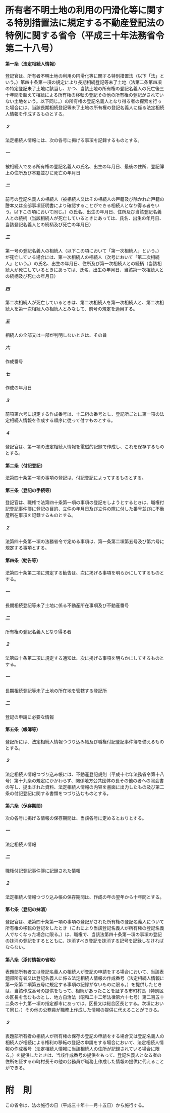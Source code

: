 # 所有者不明土地の利用の円滑化等に関する特別措置法に規定する不動産登記法の特例に関する省令（平成三十年法務省令第二十八号）
#### 第一条（法定相続人情報）
登記官は、所有者不明土地の利用の円滑化等に関する特別措置法（以下「法」という。）第四十条第一項の規定により長期相続登記等未了土地（法第二条第四項の特定登記未了土地に該当し、かつ、当該土地の所有権の登記名義人の死亡後三十年間を超えて相続による所有権の移転の登記その他の所有権の登記がされていない土地をいう。以下同じ。）の所有権の登記名義人となり得る者の探索を行った場合には、当該長期相続登記等未了土地の所有権の登記名義人に係る法定相続人情報を作成するものとする。
##### ２
法定相続人情報には、次の各号に掲げる事項を記録するものとする。
##### 一
被相続人である所有権の登記名義人の氏名、出生の年月日、最後の住所、登記簿上の住所及び本籍並びに死亡の年月日
##### 二
前号の登記名義人の相続人（被相続人又はその相続人の戸籍及び除かれた戸籍の謄本又は全部事項証明書により確認することができる相続人となり得る者をいう。以下この項において同じ。）の氏名、出生の年月日、住所及び当該登記名義人との続柄（当該相続人が死亡しているときにあっては、氏名、出生の年月日、当該登記名義人との続柄及び死亡の年月日）
##### 三
第一号の登記名義人の相続人（以下この項において「第一次相続人」という。）が死亡している場合には、第一次相続人の相続人（次号において「第二次相続人」という。）の氏名、出生の年月日、住所及び第一次相続人との続柄（当該相続人が死亡しているときにあっては、氏名、出生の年月日、当該第一次相続人との続柄及び死亡の年月日）
##### 四
第二次相続人が死亡しているときは、第二次相続人を第一次相続人と、第二次相続人を第一次相続人の相続人とみなして、前号の規定を適用する。
##### 五
相続人の全部又は一部が判明しないときは、その旨
##### 六
作成番号
##### 七
作成の年月日
##### ３
前項第六号に規定する作成番号は、十二桁の番号とし、登記所ごとに第一項の法定相続人情報を作成する順序に従って付すものとする。
##### ４
登記官は、第一項の法定相続人情報を電磁的記録で作成し、これを保存するものとする。
#### 第二条（付記登記）
法第四十条第一項の事項の登記は、付記登記によってするものとする。
#### 第三条（登記の手続等）
登記官は、職権で法第四十条第一項の事項の登記をしようとするときは、職権付記登記事件簿に登記の目的、立件の年月日及び立件の際に付した番号並びに不動産所在事項を記録するものとする。
##### ２
法第四十条第一項の法務省令で定める事項は、第一条第二項第五号及び第六号に規定する事項とする。
#### 第四条（勧告等）
法第四十条第二項に規定する勧告は、次に掲げる事項を明らかにしてするものとする。
##### 一
長期相続登記等未了土地に係る不動産所在事項及び不動産番号
##### 二
所有権の登記名義人となり得る者
##### ２
法第四十条第二項に規定する通知は、次に掲げる事項を明らかにしてするものとする。
##### 一
長期相続登記等未了土地の所在地を管轄する登記所
##### 二
登記の申請に必要な情報
#### 第五条（帳簿等）
登記所には、法定相続人情報つづり込み帳及び職権付記登記事件簿を備えるものとする。
##### ２
法定相続人情報つづり込み帳には、不動産登記規則（平成十七年法務省令第十八号）第十九条の規定にかかわらず、関係地方公共団体の長その他の者への照会書の写し、提出された資料、法定相続人情報の内容を書面に出力したもの及び第二条の付記登記に関する書類をつづり込むものとする。
#### 第六条（保存期間）
次の各号に掲げる情報の保存期間は、当該各号に定めるとおりとする。
##### 一
法定相続人情報
##### 二
職権付記登記事件簿に記録された情報
##### ２
法定相続人情報つづり込み帳の保存期間は、作成の年の翌年から十年間とする。
#### 第七条（登記の抹消）
登記官は、法第四十条第一項の事項の登記がされた所有権の登記名義人について所有権の移転の登記をしたとき（これにより当該登記名義人が所有権の登記名義人でなくなった場合に限る。）は、職権で、当該法第四十条第一項の事項の登記の抹消の登記をするとともに、抹消すべき登記を抹消する記号を記録しなければならない。
#### 第八条（添付情報の省略）
表題部所有者又は登記名義人の相続人が登記の申請をする場合において、当該表題部所有者又は登記名義人に係る法定相続人情報の作成番号（法定相続人情報に第一条第二項第五号に規定する事項の記録がないものに限る。）を提供したときは、当該作成番号の提供をもって、相続があったことを証する市町村長（特別区の区長を含むものとし、地方自治法（昭和二十二年法律第六十七号）第二百五十二条の十九第一項の指定都市にあっては、区長又は総合区長とする。次項において同じ。）その他の公務員が職務上作成した情報の提供に代えることができる。
##### ２
表題部所有者の相続人が所有権の保存の登記の申請をする場合又は登記名義人の相続人が相続による権利の移転の登記の申請をする場合において、法定相続人情報の作成番号（法定相続人情報に当該相続人の住所が記録されている場合に限る。）を提供したときは、当該作成番号の提供をもって、登記名義人となる者の住所を証する市町村長その他の公務員が職務上作成した情報の提供に代えることができる。
# 附　則
この省令は、法の施行の日（平成三十年十一月十五日）から施行する。

